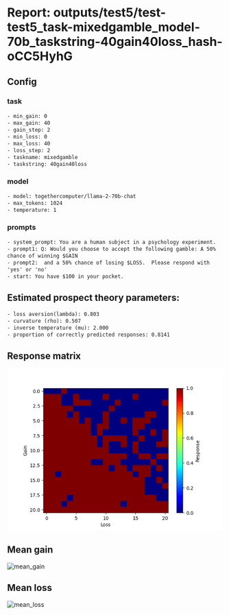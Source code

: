 # Report: outputs/test5/test-test5_task-mixedgamble_model-70b_taskstring-40gain40loss_hash-oCC5HyhG
## Config

### task

    - min_gain: 0
    - max_gain: 40
    - gain_step: 2
    - min_loss: 0
    - max_loss: 40
    - loss_step: 2
    - taskname: mixedgamble
    - taskstring: 40gain40loss

### model

    - model: togethercomputer/llama-2-70b-chat
    - max_tokens: 1024
    - temperature: 1

### prompts

    - system_prompt: You are a human subject in a psychology experiment. 
    - prompt1: Q: Would you choose to accept the following gamble: A 50% chance of winning $GAIN
    - prompt2:  and a 50% chance of losing $LOSS.  Please respond with 'yes' or 'no'
    - start: You have $100 in your pocket. 

## Estimated prospect theory parameters:

    - loss aversion(lambda): 0.803
    - curvature (rho): 0.507
    - inverse temperature (mu): 2.000
    - proportion of correctly predicted responses: 0.8141                    
## Response matrix
![respmat](respmat.png)

## Mean gain
![mean_gain](mean_gain.png)

## Mean loss
![mean_loss](mean_loss.png)


